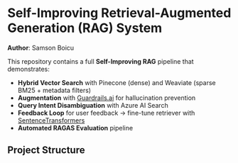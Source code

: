 # Self-Improving Retrieval-Augmented Generation (RAG) System

**Author**: Samson Boicu

This repository contains a full **Self-Improving RAG** pipeline that demonstrates:

- **Hybrid Vector Search** with Pinecone (dense) and Weaviate (sparse BM25 + metadata filters)
- **Augmentation** with [Guardrails.ai](https://github.com/shreyar/guardrails) for hallucination prevention
- **Query Intent Disambiguation** with Azure AI Search
- **Feedback Loop** for user feedback → fine-tune retriever with [SentenceTransformers](https://www.sbert.net/)
- **Automated RAGAS Evaluation** pipeline

## Project Structure